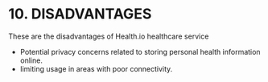 # **10. DISADVANTAGES**
These are the disadvantages of Health.io healthcare service
- Potential privacy concerns related to storing personal health information online.
- limiting usage in areas with poor connectivity.

